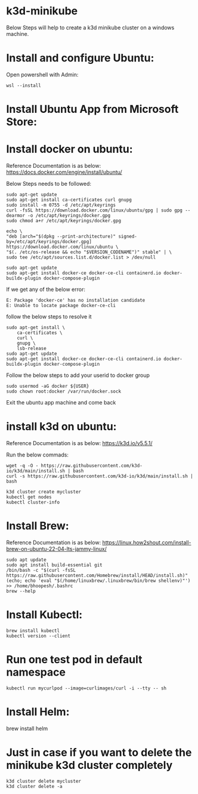 # k3d-minikube
Below Steps will help to create a k3d minikube cluster on a windows machine.

# Install and configure Ubuntu:
Open powershell with Admin:  

    wsl --install

# Install Ubuntu App from Microsoft Store:

# Install docker on ubuntu:
Reference Documentation is as below:
https://docs.docker.com/engine/install/ubuntu/


Below Steps needs to be followed:

    sudo apt-get update  
    sudo apt-get install ca-certificates curl gnupg  
    sudo install -m 0755 -d /etc/apt/keyrings  
    curl -fsSL https://download.docker.com/linux/ubuntu/gpg | sudo gpg --dearmor -o /etc/apt/keyrings/docker.gpg  
    sudo chmod a+r /etc/apt/keyrings/docker.gpg  
    
    echo \
    "deb [arch="$(dpkg --print-architecture)" signed-by=/etc/apt/keyrings/docker.gpg] https://download.docker.com/linux/ubuntu \
    "$(. /etc/os-release && echo "$VERSION_CODENAME")" stable" | \
    sudo tee /etc/apt/sources.list.d/docker.list > /dev/null  

    sudo apt-get update  
    sudo apt-get install docker-ce docker-ce-cli containerd.io docker-buildx-plugin docker-compose-plugin  

If we get any of the below error:

    E: Package 'docker-ce' has no installation candidate
    E: Unable to locate package docker-ce-cli
 
 follow the below steps to resolve it

    sudo apt-get install \
        ca-certificates \
        curl \
        gnupg \
        lsb-release
    sudo apt-get update  
    sudo apt-get install docker-ce docker-ce-cli containerd.io docker-buildx-plugin docker-compose-plugin 

Follow the below steps to add your userid to docker group

    sudo usermod -aG docker ${USER}
    sudo chown root:docker /var/run/docker.sock

Exit the ubuntu app machine and come back

# install k3d on ubuntu:
Reference Documentation is as below:
https://k3d.io/v5.5.1/

Run the below commads:  

    wget -q -O - https://raw.githubusercontent.com/k3d-io/k3d/main/install.sh | bash
    curl -s https://raw.githubusercontent.com/k3d-io/k3d/main/install.sh | bash

    k3d cluster create mycluster
    kubectl get nodes
    kubectl cluster-info

# Install Brew:
Reference Documentation is as below:
https://linux.how2shout.com/install-brew-on-ubuntu-22-04-lts-jammy-linux/

    sudo apt update
    sudo apt install build-essential git
    /bin/bash -c "$(curl -fsSL https://raw.githubusercontent.com/Homebrew/install/HEAD/install.sh)"
    (echo; echo 'eval "$(/home/linuxbrew/.linuxbrew/bin/brew shellenv)"') >> /home/bhoopesh/.bashrc
    brew --help

# Install Kubectl:
    brew install kubectl
    kubectl version --client
    
# Run one test pod in default namespace
    kubectl run mycurlpod --image=curlimages/curl -i --tty -- sh

# Install Helm:
brew install helm

# Just in case if you want to delete the minikube k3d cluster completely
    k3d cluster delete mycluster
    k3d cluster delete -a


